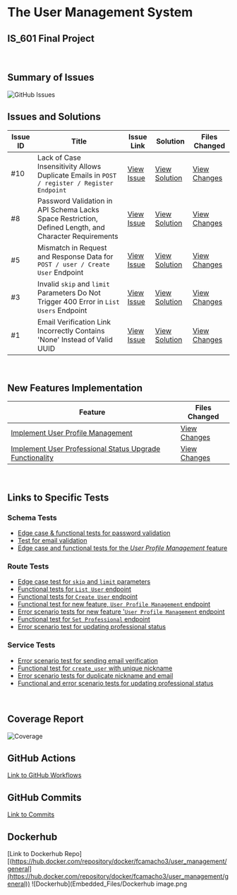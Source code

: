 # The User Management System
## IS_601 Final Project
<br>


## Summary of Issues
![GitHub Issues]()
<br>


## Issues and Solutions

| Issue ID | Title | Issue Link | Solution | Files Changed |
|----------|-------|------------|----------|---------------|
| #10 | Lack of Case Insensitivity Allows Duplicate Emails in `POST / register / Register Endpoint` | [View Issue](https://github.com/fcamacho3/user_management/issues/10) | [View Solution](https://github.com/fcamacho3/user_management/pull/11) | [View Changes](https://github.com/fcamacho3/user_management/pull/11/files) |
| #8 | Password Validation in API Schema Lacks Space Restriction, Defined Length, and Character Requirements | [View Issue](https://github.com/fcamacho3/user_management/issues/8) | [View Solution](https://github.com/fcamacho3/user_management/pull/9) | [View Changes](https://github.com/fcamacho3/user_management/pull/9/files) |
| #5 | Mismatch in Request and Response Data for `POST / user / Create User` Endpoint | [View Issue](https://github.com/fcamacho3/user_management/issues/5) | [View Solution](https://github.com/fcamacho3/user_management/pull/6) | [View Changes](https://github.com/fcamacho3/user_management/pull/6/files) |
| #3 | Invalid `skip` and `limit` Parameters Do Not Trigger 400 Error in `List Users` Endpoint | [View Issue](https://github.com/fcamacho3/user_management/issues/3) | [View Solution](https://github.com/fcamacho3/user_management/pull/4) | [View Changes](https://github.com/fcamacho3/user_management/pull/4/files) |
| #1 | Email Verification Link Incorrectly Contains 'None' Instead of Valid UUID | [View Issue](https://github.com/fcamacho3/user_management/issues/1) | [View Solution](https://github.com/fcamacho3/user_management/pull/2) | [View Changes](https://github.com/fcamacho3/user_management/pull/2/files) |
<br>


## New Features Implementation

| Feature | Files Changed |
|---------|---------------|
| [Implement User Profile Management](https://github.com/fcamacho3/user_management/pull/12) | [View Changes](https://github.com/fcamacho3/user_management/pull/12/files) |
| [Implement User Professional Status Upgrade Functionality](https://github.com/fcamacho3/user_management/pull/13) | [View Changes](https://github.com/fcamacho3/user_management/pull/13/files) |
<br>


## Links to Specific Tests

### Schema Tests
- [Edge case & functional tests for password validation](https://github.com/fcamacho3/user_management/blob/8b1885a908f4f45bc49fcb8cef80e1a1524928a4/tests/test_schemas/test_user_schemas.py#L112-L133)
- [Test for email validation](https://github.com/fcamacho3/user_management/blob/8b1885a908f4f45bc49fcb8cef80e1a1524928a4/tests/test_schemas/test_user_schemas.py#L135-L153)
- [Edge case and functional tests for the *User Profile Management* feature](https://github.com/fcamacho3/user_management/blob/8b1885a908f4f45bc49fcb8cef80e1a1524928a4/tests/test_schemas/test_user_schemas.py#L155-L254)

### Route Tests
- [Edge case test for `skip` and `limit` parameters](https://github.com/fcamacho3/user_management/blob/8b1885a908f4f45bc49fcb8cef80e1a1524928a4/tests/test_api/test_users_api.py#L196-L213)
- [Functional tests for `List User` endpoint](https://github.com/fcamacho3/user_management/blob/8b1885a908f4f45bc49fcb8cef80e1a1524928a4/tests/test_api/test_users_api.py#L215-L230)
- [Functional tests for `Create User` endpoint](https://github.com/fcamacho3/user_management/blob/8b1885a908f4f45bc49fcb8cef80e1a1524928a4/tests/test_api/test_users_api.py#L232-L262)
- [Functional test for new feature, `User Profile Management` endpoint](https://github.com/fcamacho3/user_management/blob/8b1885a908f4f45bc49fcb8cef80e1a1524928a4/tests/test_api/test_users_api.py#L264-L285)
- [Error scenario tests for new feature '`User Profile Management` endpoint](https://github.com/fcamacho3/user_management/blob/8b1885a908f4f45bc49fcb8cef80e1a1524928a4/tests/test_api/test_users_api.py#L287-L323)
- [Functional test for `Set Professional` endpoint](https://github.com/fcamacho3/user_management/blob/8b1885a908f4f45bc49fcb8cef80e1a1524928a4/tests/test_api/test_users_api.py#L287-L323)
- [Error scenario test for updating professional status](https://github.com/fcamacho3/user_management/blob/8b1885a908f4f45bc49fcb8cef80e1a1524928a4/tests/test_api/test_users_api.py#L341-L351)

### Service Tests
- [Error scenario test for sending email verification](https://github.com/fcamacho3/user_management/blob/8b1885a908f4f45bc49fcb8cef80e1a1524928a4/tests/test_services/test_user_service.py#L166-L199)
- [Functional test for `create_user` with unique nickname](https://github.com/fcamacho3/user_management/blob/8b1885a908f4f45bc49fcb8cef80e1a1524928a4/tests/test_services/test_user_service.py#L202-L214)
- [Error scenario tests for duplicate nickname and email](https://github.com/fcamacho3/user_management/blob/8b1885a908f4f45bc49fcb8cef80e1a1524928a4/tests/test_services/test_user_service.py#L202-L214)
- [Functional and error scenario tests for updating professional status](https://github.com/fcamacho3/user_management/blob/8b1885a908f4f45bc49fcb8cef80e1a1524928a4/tests/test_services/test_user_service.py#L202-L214)
<br>


## Coverage Report
![Coverage]()
<br>

## GitHub Actions
[Link to GitHub Workflows](https://github.com/fcamacho3/user_management/actions)
<br>

## GitHub Commits
[Link to Commits](https://github.com/fcamacho3/user_management/commits/main/)
<br>

## Dockerhub
[Link to Dockerhub Repo][(https://hub.docker.com/repository/docker/fcamacho3/user_management/general](https://hub.docker.com/repository/docker/fcamacho3/user_management/general))
![Dockerhub](Embedded_Files/Dockerhub image.png
